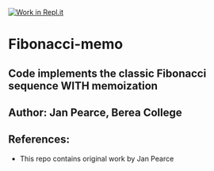[![Work in Repl.it](https://classroom.github.com/assets/work-in-replit-14baed9a392b3a25080506f3b7b6d57f295ec2978f6f33ec97e36a161684cbe9.svg)](https://classroom.github.com/online_ide?assignment_repo_id=416063&assignment_repo_type=GroupAssignmentRepo)
# Fibonacci-memo
## Code implements the classic Fibonacci sequence WITH memoization

## Author: Jan Pearce, Berea College

## References:
- This repo contains original work by Jan Pearce 
